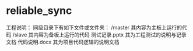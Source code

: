 # reliable_sync

工程说明：
同级目录下有如下文件或文件夹：
/master         其内容为主板上运行的代码
/slave          其内容为备板上运行的代码
测试记录.pptx   其为工程测试的说明与记录文档
代码说明.docx   其为项目代码逻辑的说明文档
